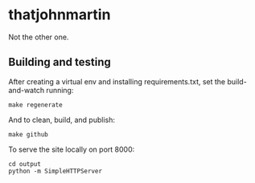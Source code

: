 thatjohnmartin
==============

Not the other one.

Building and testing
--------------------

After creating a virtual env and installing requirements.txt, set the build-and-watch running:

    make regenerate

And to clean, build, and publish:

    make github
    
To serve the site locally on port 8000:

    cd output
    python -m SimpleHTTPServer